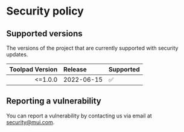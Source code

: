 # Security policy

## Supported versions

The versions of the project that are currently supported with security updates.

| Toolpad Version | Release    | Supported          |
| --------------: | :--------- | :----------------- |
|         <=1.0.0 | 2022-06-15 | :white_check_mark: |

## Reporting a vulnerability

You can report a vulnerability by contacting us via email at [security@mui.com](mailto:security@mui.com).
